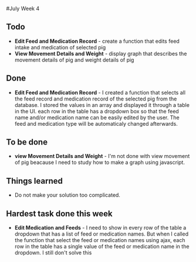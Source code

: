 #July Week 4

## Todo

* **Edit Feed and Medication Record** - create a function that edits feed intake and medication of selected pig
* **View Movement Details and Weight** - display graph that describes the movement details of pig and weight details of pig

## Done

* **Edit Feed and Medication Record** - I created a function that selects all the feed record and medication record of the selected pig from the database. I stored the values in an array and displayed it through a table in the UI. each row in the table has a dropdown box so that the feed name and/or medication name can be easily edited by the user. The feed and medication type will be automaticaly changed afterwards.  

## To be done

* **view Movement Details and Weight** - I'm not done with view movement of pig beacause I need to study how to make a graph using javascript.

## Things learned

* Do not make your solution too complicated.

## Hardest task done this week

* **Edit Medication and Feeds** - I need to show in every row of the table a dropdown that has a list of feed or medication names. But when I called the function that select the feed or medication names using ajax, each row in the table has a single value of the feed or medication name in the dropdown. I still don't solve this

